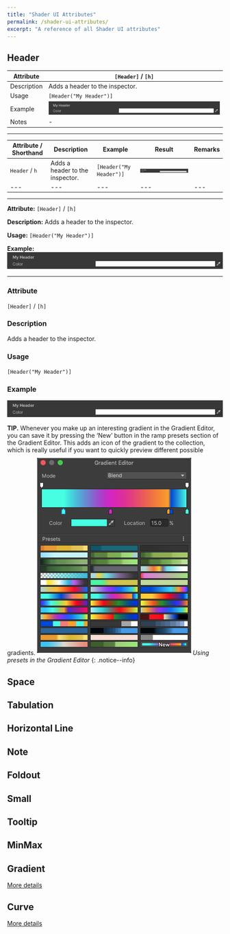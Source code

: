 ```yaml
---
title: "Shader UI Attributes"
permalink: /shader-ui-attributes/
excerpt: "A reference of all Shader UI attributes"
---
```


## Header

| Attribute | `[Header]` / `[h]` |
| --- | --- |
| Description | Adds a header to the inspector. |
| Usage | `[Header("My Header")]` |
| Example | ![Header](/assets/images/docs/attributes/header.png) |
| Notes | - |

---

| Attribute / Shorthand | Description | Example | Result | Remarks |
| --- | --- | --- | --- | --- |
| `Header` / `h` | Adds a header to the inspector. | `[Header("My Header")]` | ![Header](/assets/images/docs/attributes/header.png) | |
| --- | --- | --- | --- | --- |

---

**Attribute:** `[Header]` / `[h]`

**Description:** Adds a header to the inspector.

**Usage:** `[Header("My Header")]`

**Example:** ![Header](/assets/images/docs/attributes/header.png)

---

### Attribute
`[Header]` / `[h]`

### Description
Adds a header to the inspector.

### Usage
`[Header("My Header")]`

### Example
![Header](/assets/images/docs/attributes/header.png)

**TIP.** Whenever you make up an interesting gradient in the Gradient Editor, you can save it by pressing the ‘New’ button in the ramp presets section of the Gradient Editor. This adds an icon of the gradient to the collection, which is really useful if you want to quickly preview different possible gradients.
![Using presets in the Gradient Editor](../assets/images/manual_images/gradient_editor_ramps_presets.png)
*Using presets in the Gradient Editor*
{: .notice--info}

## Space

## Tabulation

## Horizontal Line

## Note

## Foldout

## Small

## Tooltip

## MinMax

## Gradient
[More details](../gradient)

## Curve
[More details](../curve)
